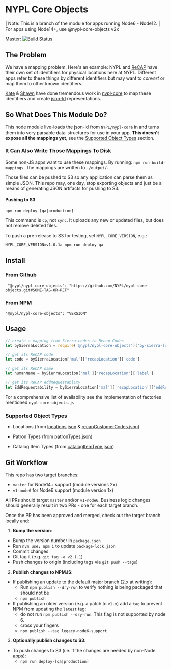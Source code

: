 # NYPL Core Objects

| Note: This is a branch of the module for apps running Node6 - Node12.
| For apps using Node14+, use @nypl-core-objects v2x

Master: [![Build Status](https://travis-ci.org/NYPL/nypl-core-objects.svg?branch=master)](https://travis-ci.org/NYPL/nypl-core-objects)

## The Problem

We have a mapping problem. Here's an example:
NYPL and [ReCAP](https://recap.princeton.edu/) have their own set of identifiers
for physical locations here at NYPL.  Different apps refer to these things by different identifiers
but may want to _convert_ or map them to other known identifiers.

[Kate](https://github.com/katesweeney) & [Shawn](https://github.com/orgs/NYPL-discovery/people/saverkamp) have done
tremendous work in [nypl-core](https://github.com/NYPL/nypl-core) to map
these identifiers and create [json-ld](https://en.wikipedia.org/wiki/JSON-LD) representations.

## So What Does This Module Do?

This node module live-loads the json-ld from `NYPL/nypl-core` in and turns them
into very parsable data-structures for use in your app. **This doesn't expose all the mappings yet**,
see the [Supported Object Types](#supported-object-types) section.

### It Can Also Write Those Mappings To Disk

Some non-JS apps want to use these mappings.
By running: `npm run build-mappings`.
The mappings are written to `./output/`.

Those files can be pushed to S3 so any application can parse them as simple JSON.
This repo may, one day, stop exporting objects and just be a means of generating
JSON artifacts for pushing to S3.

#### Pushing to S3

`npm run deploy-[qa|production]`

This command is `cp`, not `sync`.
It uploads any new or updated files, but does not remove deleted files.

To push a pre-release to S3 for testing, set `NYPL_CORE_VERSION`, e.g.:

`NYPL_CORE_VERSION=v1.0.1a npm run deploy-qa`

## Install

### From Github

```
 "@nypl/nypl-core-objects": "https://github.com/NYPL/nypl-core-objects.git#SOME-TAG-OR-REF"
```

### From NPM

```
"@nypl/nypl-core-objects": "VERSION"
```

## Usage

```javascript
// create a mapping from Sierra codes to Recap Codes
let bySierraLocation = require('@nypl/nypl-core-objects')('by-sierra-location')

// get its ReCAP code
let code = bySierraLocation['mal']['recapLocation']['code']

// get its ReCAP name
let humanName = bySierraLocation['mal']['recapLocation']['label']

// get its ReCAP eddRequestablity
let EddRequestability = bySierraLocation['mal']['recapLocation']['eddRequestable']
```

For a comprehensive list of availability see the implementation of factories mentioned `nypl-core-objects.js`

### Supported Object Types

* Locations (from [locations.json](https://github.com/NYPL/nypl-core/blob/master/vocabularies/json-ld/locations.json) & [recapCustomerCodes.json](https://github.com/NYPL/nypl-core/blob/master/vocabularies/json-ld/recapCustomerCodes.json))

* Patron Types (from [patronTypes.json](https://github.com/NYPL/nypl-core/blob/master/vocabularies/json-ld/patronTypes.json))

* Catalog Item Types (from [catalogItemType.json](https://github.com/NYPL/nypl-core/blob/master/vocabularies/json-ld/catalogItemTypes.json))

## Git Workflow

This repo has two target branches:
 - `master` for Node14+ support (module versions 2x)
 - `v1-node6` for Node6 support (module version 1x)

All PRs should target `master` and/or `v1-node6`. Business logic changes should generally result in two PRs - one for each target branch.

Once the PR has been approved and merged, check out the target branch locally and:

1. **Bump the version**:
 - Bump the version number in `package.json`
 - Run `nvm use; npm i` to update `package-lock.json`
 - Commit changes
 - Git tag it (e.g. `git tag -a v2.1.1`)
 - Push changes to origin (including tags via `git push --tags`)

2. **Publish changes to NPMJS**:
 - If publishing an update to the default major branch (2.x at writing):
   - Run `npm publish --dry-run` to verify nothing is being packaged that should not be
   - `npm publish`
 - If publishing an older version (e.g. a patch to `v1.x`) add a `tag` to prevent NPM from updating the `latest` tag:
   - do not run `npm publish --dry-run`. This flag is not supported by node 6. 
   - cross your fingers
   - `npm publish --tag legacy-node6-support`

3. **Optionally publish changes to S3**:
 - To push changes to S3 (i.e. if the changes are needed by non-Node apps):
   - `npm run deploy-[qa|production]`
